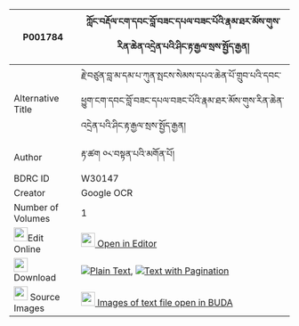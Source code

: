 |P001784|ཀློང་བརྡོལ་ངག་དབང་བློ་བཟང་དཔལ་བཟང་པོའི་རྣམ་ཐར་མོས་གུས་རིན་ཆེན་འདྲེན་པའི་ཤིང་རྟ་རྒྱལ་སྲས་སྤྱོད་རྒྱན། 
| --- | --- 
|Alternative Title |རྗེ་བཙུན་བླ་མ་དམ་པ་ཀུན་སྤངས་སེམས་དཔའ་ཆེན་པོ་གྲུབ་པའི་དབང་ཕྱུག་ངག་དབང་བློ་བཟང་དཔལ་བཟང་པོའི་རྣམ་ཐར་མོས་གུས་རིན་ཆེན་འདྲེན་པའི་ཤིང་རྟ་རྒྱལ་སྲས་སྤྱོད་རྒྱན།
|Author| རྟ་ཚག ༠༨་བསྟན་པའི་མགོན་པོ།
|BDRC ID | W30147
|Creator | Google OCR
|Number of Volumes| 1
|<img width="25" src="https://img.icons8.com/color/25/000000/edit-property.png">Edit Online| [<img width="25" src="https://avatars.githubusercontent.com/u/45091458?s=200&v=4"> Open in Editor](http://editor.openpecha.org/P001784)
|<img width="25" src="https://img.icons8.com/fluent/48/000000/download-2.png"/>  Download | [![](https://img.icons8.com/color/20/000000/txt.png)Plain Text](https://github.com/Openpecha/P001784/releases/download/v1/long_dol_ngawang_lozang_pal_za_plain_P001784.zip), [![](https://img.icons8.com/color/20/000000/txt.png)Text with Pagination](https://github.com/Openpecha/P001784/releases/download/v1/long_dol_ngawang_lozang_pal_za_pages_P001784.zip)
|<img width="25" src="https://img.icons8.com/plasticine/100/000000/pictures-folder.png"/>  Source Images | [<img width="25" src="https://library.bdrc.io/icons/BUDA-small.svg"> Images of text file open in BUDA](https://library.bdrc.io/show/bdr:W30147)
